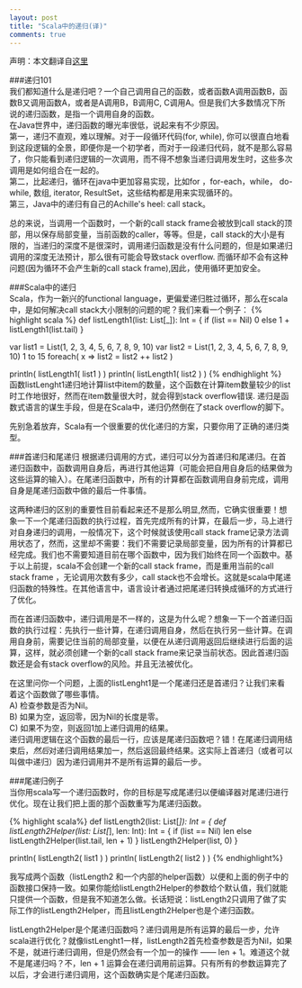 ```yaml
---
layout: post
title: "Scala中的递归(译)"
comments: true
---
```

声明：本文翻译自<a href="http://oldfashionedsoftware.com/2008/09/27/tail-recursion-basics-in-scala/">这里</a>

###递归101   
  我们都知道什么是递归吧？一个自己调用自己的函数，或者函数A调用函数B，函数B又调用函数A，或者是A调用B，B调用C, C调用A。但是我们大多数情况下所说的递归函数，是指一个调用自身的函数。   
  在Java世界中，递归函数的曝光率很低，说起来有不少原因。   
  第一，递归不直观，难以理解。对于一段循环代码(for, while), 你可以很直白地看到这段逻辑的全景，即便你是一个初学者，而对于一段递归代码，就不是那么容易了，你只能看到递归逻辑的一次调用，而不得不想象当递归调用发生时，这些多次调用是如何组合在一起的。      
  第二，比起递归，循环在java中更加容易实现，比如for ，for-each，while， do-while, 数组, iterator, ResultSet，这些结构都是用来实现循环的。   
  第三，Java中的递归有自己的Achille's heel: call stack。   

  总的来说，当调用一个函数时，一个新的call stack frame会被放到call stack的顶部，用以保存局部变量，当前函数的caller，等等。但是，call stack的大小是有限的，当递归的深度不是很深时，调用递归函数是没有什么问题的，但是如果递归调用的深度无法预计，那么很有可能会导致stack overflow. 而循环却不会有这种问题(因为循环不会产生新的call stack frame),因此，使用循环更加安全。   
 
###Scala中的递归    
  Scala，作为一新兴的functional language，更偏爱递归胜过循环，那么在scala中，是如何解决call stack大小限制的问题的呢？我们来看一个例子：
{% highlight scala %}
  def listLength1(list: List[_]): Int = {
    if (list == Nil) 0
    else 1 + listLength1(list.tail)
  }

  var list1 = List(1, 2, 3, 4, 5, 6, 7, 8, 9, 10)
  var list2 = List(1, 2, 3, 4, 5, 6, 7, 8, 9, 10)
  1 to 15 foreach( x => list2 = list2 ++ list2 )

  println( listLength1( list1 ) )
  println( listLength1( list2 ) )
{% endhighlight %}   
函数listLenght1递归地计算list中item的数量，这个函数在计算item数量较少的list时工作地很好，然而在item数量很大时，就会得到stack overflow错误.
递归是函数式语言的谋生手段，但是在Scala中，递归仍然倒在了stack overflow的脚下。

先别急着放弃，Scala有一个很重要的优化递归的方案，只要你用了正确的递归类型。

###首递归和尾递归
根据递归调用的方式，递归可以分为首递归和尾递归。在首递归函数中，函数调用自身后，再进行其他运算（可能会把自用自身后的结果做为这些运算的输入）。在尾递归函数中，所有的计算都在函数调用自身前完成，调用自身是尾递归函数中做的最后一件事情。

这两种递归的区别的重要性目前看起来还不是那么明显,然而，它确实很重要！想象一下一个尾递归函数的执行过程，首先完成所有的计算，在最后一步，马上进行对自身递归的调用，一般情况下，这个时候就该使用call stack frame记录方法调用状态了，然而，这里却不需要：我们不需要记录局部变量，因为所有的计算都已经完成。我们也不需要知道目前在哪个函数中，因为我们始终在同一个函数中。基于以上前提，scala不会创建一个新的call stack frame，而是重用当前的call stack frame ，无论调用次数有多少，call stack也不会增长。这就是scala中尾递归函数的特殊性。在其他语言中，语言设计者通过把尾递归转换成循环的方式进行了优化。

而在首递归函数中，递归调用是不一样的，这是为什么呢？想象一下一个首递归函数的执行过程：先执行一些计算，在递归调用自身，然后在执行另一些计算。在调用自身前，需要记住当前的局部变量，以便在从递归调用返回后继续进行后面的运算，这样，就必须创建一个新的call stack frame来记录当前状态。因此首递归函数还是会有stack overflow的风险。并且无法被优化。   

在这里问你一个问题，上面的listLenght1是一个尾递归还是首递归？让我们来看着这个函数做了哪些事情。   
A) 检查参数是否为Nil。   
B) 如果为空，返回零，因为Nil的长度是零。   
C) 如果不为空，则返回1加上递归调用的结果。  
递归调用逻辑在这个函数的最后一行，应该是尾递归函数吧？错！在尾递归调用结束后，*然后*对递归调用结果加一，然后返回最终结果。这实际上首递归（或者可以叫做中递归）因为递归调用并不是所有运算的最后一步。  

###尾递归例子   
当你用scala写一个递归函数时，你的目标是写成尾递归以便编译器对尾递归进行优化。现在让我们把上面的那个函数重写为尾递归函数。   

{% highlight scala%}
def listLength2(list: List[_]): Int = {
  def listLength2Helper(list: List[_], len: Int): Int = {
    if (list == Nil) len
    else listLength2Helper(list.tail, len + 1)
  }
  listLength2Helper(list, 0)
}

println( listLength2( list1 ) )
println( listLength2( list2 ) )
{% endhighlight%}


我写成两个函数（listLength2 和一个内部的helper函数）以便和上面的例子中的函数接口保持一致。如果你能给listLength2Helper的参数给个默认值，我们就能只提供一个函数，但是我不知道怎么做。长话短说：listLength2只调用了做了实际工作的listLength2Helper，而且listLength2Helper也是个递归函数。   

listLength2Helper是个尾递归函数吗？递归调用是所有运算的最后一步，允许scala进行优化？就像listLenght1一样，listLength2首先检查参数是否为Nil，如果不是，就进行递归调用，但是仍然会有一个加一的操作 —— len + 1。难道这个就不是尾递归吗？不，len + 1 运算会在递归调用前运算。只有所有的参数运算完了以后，才会进行递归调用，这个函数确实是个尾递归函数。
